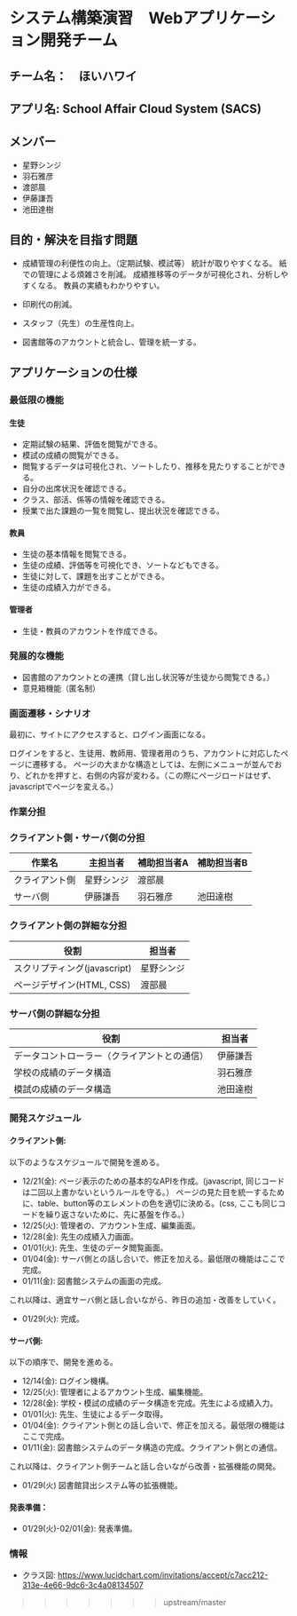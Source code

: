 # システム構築演習　Webアプリケーション開発チーム

## チーム名：　ほいハワイ

## アプリ名: School Affair Cloud System (SACS)

## メンバー
* 星野シンジ
* 羽石雅彦
* 渡部晨
* 伊藤謙吾
* 池田達樹

## 目的・解決を目指す問題

* 成績管理の利便性の向上。（定期試験、模試等）
  統計が取りやすくなる。
  紙での管理による煩雑さを削減。
  成績推移等のデータが可視化され、分析しやすくなる。
  教員の実績もわかりやすい。
  
* 印刷代の削減。
* スタッフ（先生）の生産性向上。
* 図書館等のアカウントと統合し、管理を統一する。

## アプリケーションの仕様
### 最低限の機能
#### 生徒
* 定期試験の結果、評価を閲覧ができる。
* 模試の成績の閲覧ができる。
* 閲覧するデータは可視化され、ソートしたり、推移を見たりすることができる。
* 自分の出席状況を確認できる。
* クラス、部活、係等の情報を確認できる。
* 授業で出た課題の一覧を閲覧し、提出状況を確認できる。

#### 教員
* 生徒の基本情報を閲覧できる。
* 生徒の成績、評価等を可視化でき、ソートなどもできる。
* 生徒に対して、課題を出すことができる。
* 生徒の成績入力ができる。

#### 管理者

* 生徒・教員のアカウントを作成できる。

### 発展的な機能
* 図書館のアカウントとの連携（貸し出し状況等が生徒から閲覧できる。）
* 意見箱機能（匿名制）

### 画面遷移・シナリオ

最初に、サイトにアクセスすると、ログイン画面になる。

ログインをすると、生徒用、教師用、管理者用のうち、アカウントに対応したページに遷移する。
ページの大まかな構造としては、左側にメニューが並んでおり、どれかを押すと、右側の内容が変わる。（この際にページロードはせず、javascriptでページを変える。）

### 作業分担

### クライアント側・サーバ側の分担
| 作業名         | 主担当者   | 補助担当者A | 補助担当者B |
|----------------|------------|-------------|-------------|
| クライアント側 | 星野シンジ | 渡部晨      |             |
| サーバ側       | 伊藤謙吾   | 羽石雅彦    | 池田達樹    |

### クライアント側の詳細な分担

| 役割 | 担当者 |  
|------|------------------------------|
| スクリプティング(javascript) | 星野シンジ                   |
| ページデザイン(HTML, CSS)     | 渡部晨                    |

### サーバ側の詳細な分担

| 役割 	| 担当者 |
|------	|----------------------------------------------	|
| データコントローラー（クライアントとの通信） 	| 伊藤謙吾  |
| 学校の成績のデータ構造 	| 羽石雅彦               	|
|  	 模試の成績のデータ構造 	| 池田達樹               	|
### 開発スケジュール

#### クライアント側: 
以下のようなスケジュールで開発を進める。
* 12/21(金): ページ表示のための基本的なAPIを作成。(javascript, 同じコードは二回以上書かないというルールを守る。）
ページの見た目を統一するために、table、button等のエレメントの色を適切に決める。(css, ここも同じコードを繰り返さないために、先に基盤を作る。）
* 12/25(火): 管理者の、アカウント生成、編集画面。
* 12/28(金): 先生の成績入力画面。
* 01/01(火): 先生、生徒のデータ閲覧画面。
* 01/04(金): サーバ側との話し合いで、修正を加える。最低限の機能はここで完成。
* 01/11(金): 図書館システムの画面の完成。

これ以降は、適宜サーバ側と話し合いながら、昨日の追加・改善をしていく。
* 01/29(火): 完成。

#### サーバ側: 
以下の順序で、開発を進める。
* 12/14(金): ログイン機構。
* 12/25(火): 管理者によるアカウント生成、編集機能。
* 12/28(金): 学校・模試の成績のデータ構造を完成。先生による成績入力。
* 01/01(火): 先生、生徒によるデータ取得。
* 01/04(金): クライアント側との話し合いで、修正を加える。最低限の機能はここで完成。
* 01/11(金): 図書館システムのデータ構造の完成。クライアント側との通信。

これ以降は、クライアント側チームと話し合いながら改善・拡張機能の開発。
* 01/29(火) 図書館貸出システム等の拡張機能。

#### 発表準備：
* 01/29(火)-02/01(金): 発表準備。

### 情報

* クラス図: https://www.lucidchart.com/invitations/accept/c7acc212-313e-4e66-9dc6-3c4a08134507
>>>>>>> upstream/master
